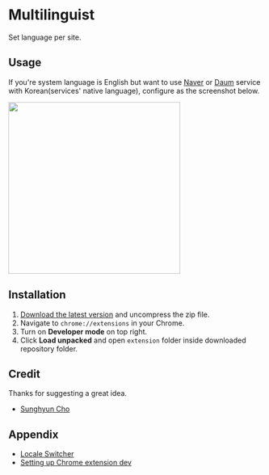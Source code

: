 # Multilinguist

Set language per site.

## Usage

If you're system language is English but want to use [Naver](https://www.naver.com) or [Daum](https://www.daum.net) service with Korean(services' native language), configure as the screenshot below.

<img src="https://user-images.githubusercontent.com/19797697/127734638-b6ea7dee-8f54-41be-89a9-2f70ee15c6ec.png" width="340" />

## Installation

1. [Download the latest version](https://github.com/jhaemin/multilinguist/releases) and uncompress the zip file.
2. Navigate to `chrome://extensions` in your Chrome.
3. Turn on **Developer mode** on top right.
4. Click **Load unpacked** and open `extension` folder inside downloaded repository folder.

## Credit

Thanks for suggesting a great idea.

- [Sunghyun Cho](https://github.com/anaclumos)

## Appendix

- [Locale Switcher](https://github.com/athyuttamre/locale-switcher)
- [Setting up Chrome extension dev](https://krzysztofzuraw.com/blog/2020/setting-up-chrome-extension-dev/)
